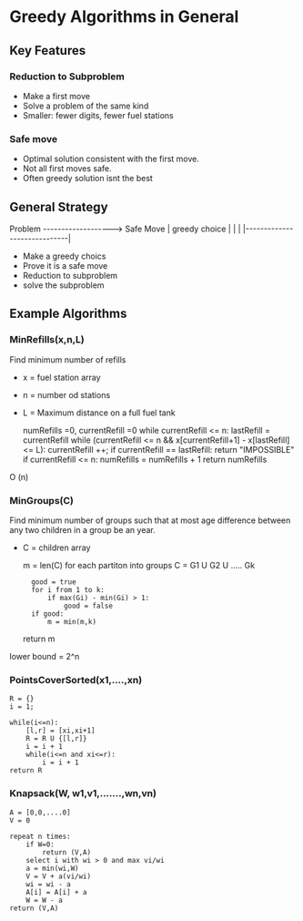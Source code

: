 # Greedy Algorithms in General

## Key Features

### Reduction to Subproblem

- Make a first move
- Solve a problem of the same kind
- Smaller: fewer digits, fewer fuel stations

### Safe move

- Optimal solution consistent with the first move.
- Not all first moves safe.
- Often greedy solution isnt the best

## General Strategy

Problem ------------------->  Safe Move
   |       greedy choice         |
   |				 |
   |-----------------------------|

- Make a greedy choics
- Prove it is a safe move
- Reduction to subproblem
- solve the subproblem



## Example Algorithms

### MinRefills(x,n,L) 

Find minimum number of refills

- x = fuel station array
- n = number od stations
- L = Maximum distance on a full fuel tank


	numRefills =0, currentRefill =0
	while currentRefill <= n:
		lastRefill = currentRefill
		while (currentRefill <= n && x[currentRefill+1] - x[lastRefill] <= L):
			currentRefill ++;
		if currentRefill == lastRefill:
			return "IMPOSSIBLE"
		if currentRefill <= n:
			numRefills = numRefills + 1
	return numRefills

O (n)

### MinGroups(C)

Find minimum number of groups such that at most age difference between any two children in a group be an year.

- C = children array


	m = len(C)
	for each partiton into groups
	C = G1 U G2 U ..... Gk

		good = true
		for i from 1 to k:
			if max(Gi) - min(Gi) > 1:
				good = false
		if good:
			m = min(m,k)
	return m

 lower bound = 2^n

### PointsCoverSorted(x1,....,xn)

	R = {}
	i = 1;

	while(i<=n):
		[l,r] = [xi,xi+1]
		R = R U {[l,r]}
		i = i + 1
		while(i<=n and xi<=r):
			i = i + 1
	return R

### Knapsack(W, w1,v1,.......,wn,vn)

	A = [0,0,....0]
	V = 0

	repeat n times:
		if W=0:
			return (V,A)
		select i with wi > 0 and max vi/wi
		a = min(wi,W)
		V = V + a(vi/wi)
		wi = wi - a
		A[i] = A[i] + a
		W = W - a
	return (V,A)



